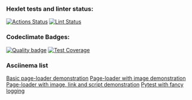 ### Hexlet tests and linter status:
[![Actions Status](https://github.com/Data-Wan/python-project-lvl3/workflows/hexlet-check/badge.svg)](https://github.com/Data-Wan/python-project-lvl3/actions)
[![Lint Status](https://github.com/Data-Wan/python-project-lvl3/workflows/.github/workflows/linter-check.yml/badge.svg)](https://github.com/Data-Wan/python-project-lvl3/actions)
### Codeclimate Badges:
[![Quality badge](https://api.codeclimate.com/v1/badges/91918b0578ba5a6deeab/maintainability)](https://codeclimate.com/github/Data-Wan/python-project-lvl3/maintainability)
[![Test Coverage](https://api.codeclimate.com/v1/badges/91918b0578ba5a6deeab/test_coverage)](https://codeclimate.com/github/Data-Wan/python-project-lvl3/test_coverage)

### Asciinema list
[Basic page-loader demonstration](https://asciinema.org/a/DmuiWtaNS2iDkLoupRK6avzHL)
[Page-loader with image demonstration](https://asciinema.org/a/jdlQrRUxwLWsjyobLr6bah8GT)
[Page-loader with image, link and script demonstration](https://asciinema.org/a/9qYCMwbbmCieJuUjs0tqoFPCV)
[Pytest with fancy logging](https://asciinema.org/a/98KihSf41JkKXo9JPqI30CIPP)